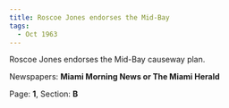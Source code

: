 ```yaml
---  
title: Roscoe Jones endorses the Mid-Bay  
tags:  
  - Oct 1963  
---  
```

  
Roscoe Jones endorses the Mid-Bay causeway plan.  
  
Newspapers: **Miami Morning News or The Miami Herald**  
  
Page: **1**, Section: **B** 
